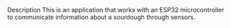 Description
This is an application that works with an ESP32 microcontroller to communicate information about a sourdough through sensors.

